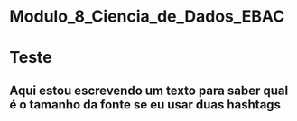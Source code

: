 # Modulo_8_Ciencia_de_Dados_EBAC

# Teste
## Aqui estou escrevendo um texto para saber qual é o tamanho da fonte se eu usar duas hashtags
